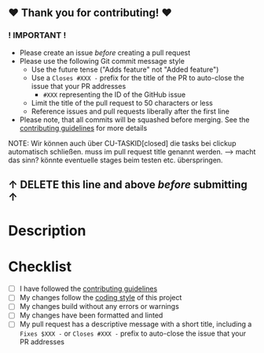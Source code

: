 ## ❤ Thank you for contributing! ❤

### ! IMPORTANT !

- Please create an issue *before* creating a pull request
- Please use the following Git commit message style
  - Use the future tense ("Adds feature" not "Added feature")
  - Use a `Closes #XXX -` prefix for the title of the PR to auto-close the issue that your PR addresses
    - `#XXX` representing the ID of the GitHub issue
  - Limit the title of the pull request to 50 characters or less
  - Reference issues and pull requests liberally after the first line
- Please note, that all commits will be squashed before merging. See the [contributing guidelines](../CONTRIBUTING.md) for more details

NOTE: Wir können auch über CU-TASKID[closed] die tasks bei clickup automatisch schließen. muss im pull request
title genannt werden. --> macht das sinn? könnte eventuelle stages beim testen etc. überspringen.
## ↑ DELETE this line and above _before_ submitting ↑

# Description

<!--
Please include a summary of the changes and which issue will be addressed. Please also include relevant motivation and context.
-->

# Checklist

<!-- Please check off the following -->

- [ ] I have followed the [contributing guidelines](../CONTRIBUTING.md)
- [ ] My changes follow the [coding style](../STYLEGUIDE.md) of this project
- [ ] My changes build without any errors or warnings
- [ ] My changes have been formatted and linted
- [ ] My pull request has a descriptive message with a short title, including a `Fixes $XXX -` or `Closes #XXX -` prefix to auto-close the issue that your PR addresses